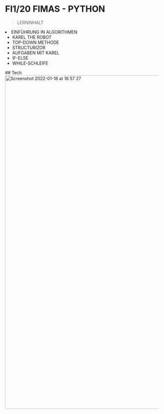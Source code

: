 # FI1/20 FIMAS - PYTHON

> LERNINHALT

 <li>EINFÜHRUNG IN ALGORITHMEN
    <ul>
      <li>KAREL THE ROBOT</li>
      <li>TOP-DOWN METHODE</li>
      <li>STRUCTURIZOR</li>
      <li>AUFGABEN MIT KAREL</li>
      <li>IF-ELSE</li>
      <li>WHILE-SCHLEIFE</li>
    </ul>
  </li>
## Tech
<img width="1092" alt="Screenshot 2022-01-18 at 16 57 27" src="https://user-images.githubusercontent.com/66831335/150172211-43d1aae7-fbcf-4104-a963-76bdf1eb4f15.png">
